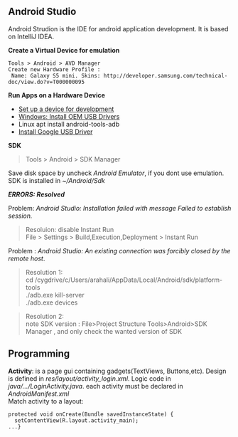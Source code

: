 ## Android Studio
Android Strudion is the IDE for android application development. It is based on IntelliJ IDEA.

**Create a Virtual Device for emulation**
  
    Tools > Android > AVD Manager
    Create new Hardware Profile : 
     Name: Galaxy S5 mini. Skins: http://developer.samsung.com/technical-doc/view.do?v=T000000095 


**Run Apps on a Hardware Device**
* [Set up a device for development](https://developer.android.com/studio/run/device.html#setting-up)
* [Windows: Install OEM USB Drivers](https://developer.android.com/studio/run/oem-usb.html)
* Linux 
    apt install android-tools-adb
* [Install Google USB Driver](https://developer.android.com/studio/run/win-usb.html)


**SDK**
> Tools > Android > SDK Manager

Save disk space by uncheck *Android Emulator*, if you dont use emulation. SDK is installed in *~/Android/Sdk*

___**ERRORS: Resolved**___

Problem: *Android Studio: Installation failed with message Failed to establish session.*
>Resoluion: disable Instant Run  
>File > Settings > Build,Execution,Deployment > Instant Run 
 

Problem : *Android Studio: An existing connection was forcibly closed by the remote host*.
> Resolution 1:  
> cd /cygdrive/c/Users/arahali/AppData/Local/Android/sdk/platform-tools  
> ./adb.exe kill-server  
> ./adb.exe devices  

> Resolution 2:  
> note SDK version : File>Project Structure
> Tools>Android>SDK Manager , and only check the wanted version of SDK  

## Programming
**Activity**: is a page gui containing gadgets(TextViews, Buttons,etc). Design is defined in _res/layout/activity_login.xml_. Logic code in _java/.../LoginActivity.java_.
each activity must be declared in _AndroidManifest.xml_  
Match activity to a layout:

    protected void onCreate(Bundle savedInstanceState) {  
      setContentView(R.layout.activity_main);  
    ...}  

